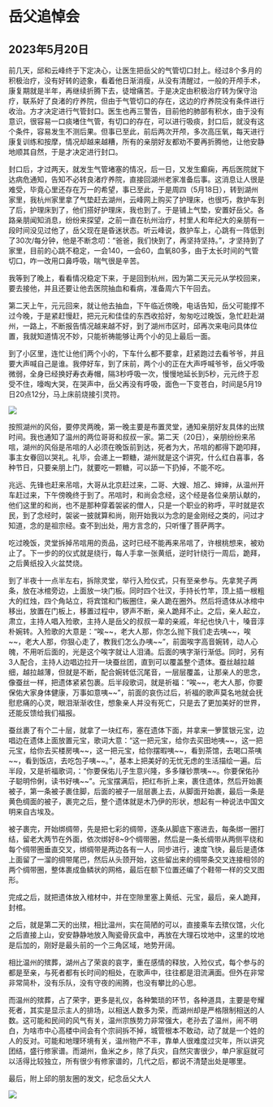 岳父追悼会
=======================

2023年5月20日
-----------------------

前几天，邱和云峰终于下定决心，让医生把岳父的气管切口封上。经过8个多月的积极治疗，没有好转的迹象，看着他日渐消瘦，从没有清醒过，一般的开颅手术，康复期就是半年，再继续折腾下去，徒增痛苦。于是决定由积极治疗转为保守治疗，联系好了良渚的疗养院，但由于气管切口的存在，这边的疗养院没有条件进行收治。方才决定进行气管封口。医生也再三警告，目前他的肺部有积水，由于没有意识，很容易一口痰堵住气管，有切口的存在，可以进行吸痰，封口后，就没有这个条件，容易发生不测后果。但事已至此，前后两次开颅，多次高压氧，每天进行康复训练和按摩，情况却越来越糟，所有的亲朋好友都劝不要再折腾他，让他安静地顺其自然，于是才决定进行封口。

封口后，才过两天，就发生气管堵塞的情况，后一日，又发生癫痫，再后医院就下达病危通知，告知不必转良渚疗养院，直接回湖州老家准备后事。这消息让人很是难受，毕竟心里还存在万一的希望，事已至此，于是周四（5月18日），转到湖州家里，我杭州家里拿了气垫赶去湖州，云峰网上购买了护理床，也很巧，救护车到了后，护理床到了，他们搭好护理床，我也到了。于是铺上气垫，安置好岳父。各路亲朋闻知消息，纷纷来探望，之前一直在杭州治疗，村里人和年纪大的亲朋有一段时间没见过他了，岳父现在是昏迷状态。听云峰说，救护车上，心跳有一阵低到了30次/每分钟，他是不断念叨：“爸爸，我们快到了，再坚持坚持。”，才坚持到了家里，目前的心跳不稳定，一会140，一会60，血氧80多，由于太长时间的气管切口，咋一改用口鼻呼吸，喘气很是辛苦。

我等到了晚上，看看情况稳定下来，于是回到杭州，因为第二天元元从学校回来，要去接他，并且还要让他去医院抽血和看病，准备周六下午回去。

第二天上午，元元回来，就让他去抽血，下午临近傍晚，电话告知，岳父可能撑不过今晚，于是紧赶慢赶，把元元和佳佳的东西收拾好，匆匆吃过晚饭，急忙赶赴湖州，一路上，不断报告情况越来越不好，到了湖州市区时，邱再次来电问具体位置，我就知道情况不妙，只能祈祷能够让两个小的见上最后一面。

到了小区里，连忙让他们两个小的，下车什么都不要拿，赶紧跑过去看爷爷，并且要大声喊自己是谁。我停好车，到了床前，两个小的正在大声呼喊爷爷，岳父呼吸微弱，全身已经换好寿衣寿帽，隔3秒呼吸一次，慢慢地延长到5秒，元元终于忍受不住，嚎啕大哭，在哭声中，岳父再没有呼吸，面色一下变苍白，时间是5月19日20点12分，马上床前烧接引灵符。

![]({{site.url}}/assets/blog-images/20230520/111.jpg)

按照湖州的风俗，要停灵两晚，第一晚主要是布置灵堂，通知亲朋好友具体的出殡时间。我也通知了温州的两位哥哥和叔叔一家。第二天（20日），亲朋纷纷来吊唁，湖州的风俗是吊唁的人必须在晚饭前到达，死者为大，吊唁的都得下跪叩拜，事主女眷回以哭礼。礼毕，会递上一颗糖，湖州就是这个讲究，什么红白喜事，各种节日，只要亲朋上门，就要吃一颗糖，可以舔一下扔掉，不能不吃。

兆远、先锋也赶来吊唁，大哥从北京赶过来，二哥、大嫂、旭乙、婶婶，从温州开车赶过来，下午傍晚终于到了。吊唁时，和尚会念经，这个经是各位亲朋认献的，他们这里的和尚，也不是那种穿着袈裟的僧人，只是一个职业的称呼，平时就是农民，到了念经时，袈裟一披就算和尚，刚开始我以为念的是金刚经之类的，问过才知道，念的是祖宗经。查不到出处，用方言念的，只听懂了菩萨两字。

吃过晚饭，灵堂拆掉吊唁用的贡品，这时已经不能再来吊唁了，许根桃想来，被劝止了。下一步的的仪式就是绕行，每人手拿一张黄纸，逆时针绕行一周后，跪拜，之后黄纸投入火盆焚烧。

到了半夜十一点半左右，拆除灵堂，举行入殓仪式，只有至亲参与。先拿凳子两条，放在冰棺旁边，上面放一块门板。同时四个壮汉，手持长竹竿，顶上插一根粗大的红烛，四个角站立，将宾馆和门板圈住，亲人跪在圈外。然后将遗体从冰棺中移出，放置在门板上，移置过程中，锣声不断，亲人跪拜不止。之后，亲人起立，肃立，主持人唱入殓歌，主持人是岳父的叔叔一辈的亲戚，年纪也快八十，嗓音淳朴婉转。入殓歌的大意是：“唉\~\~，老大人那，你怎么抛下我们走去咦\~\~，唉\~\~，老大人那，你狠心走了，教我们怎么办咦\~\~”，前面唉字高音婉转，动人心魄，不用听后面的，光是这个唉字就让人泪涌。后面的咦字渐行渐低。同时，另有3人配合，主持人边唱边拉开一块蚕丝团，直到可以覆盖整个遗体。蚕丝越拉越细，越拉越薄，但就是不断，配合婉转低沉尾音，一层层覆盖，让那亲人的思念，像蚕丝一样，把遗体紧紧包裹。后半段歌词，就是祈福：“唉\~\~，老大人那，你要保佑大家身体健康，万事如意咦\~\~”，前面的哀伤过后，祈福的歌声莫名地就会抚慰悲痛的心灵，眼泪渐渐收住，想象亲人并没有死亡，只是去了更加美好的世界，还能反馈给我们福报。

蚕丝裹了有个二十层，就拿了一块红布，塞在遗体下面，并拿来一箩筐银元宝，边唱边在遗体上面放置元宝，歌词大意：“这一把元宝，给你去买田地咦\~\~，这一把元宝，给你去买楼房咦\~\~，这一把元宝，给你摆暇咦\~\~，看到茶馆，去喝口茶咦\~\~，看到饭店，去吃包子咦\~\~。”，基本上把美好的无忧无虑的生活描绘一遍。后半段，又是祈福歌词，：“你要保佑儿子生意兴隆，多多赚钞票咦\~\~。你要保佑孙子聪明伶俐，读书好咦\~\~”。元宝摆满后，把红布折上来，裹住遗体，然后开始裹被子，第一条被子裹住脚，后面的被子一层层裹上去，从脚面开始裹，最后一条是黄色绸面的被子，裹完之后，整个遗体就是木乃伊的形状，想起有一种说法中国文明来自古埃及。

被子裹完，开始绑绸带，先是把七彩的绸带，逐条从脚底下塞进去，每条绑一圈打结，留老大两节在外面，依次绑好8~9个绸带圈，然后是一条长绸带从两侧平绕和每个绸带圈垂直交叉，绑绸带是两边各有一人，同步进行，速度飞快，最后是遗体上面留了一溜的绸带尾巴，然后从头颈开始，这些留出来的绸带条交叉连接相邻的两个绸带圈，整体裹成鱼鳞状的网格，最后在额下位置还编了个鞋带一样的交叉图形。

完成之后，就把遗体放入棺材中，并在空隙里塞上黄纸、元宝，最后，亲人跪拜，封棺。

之后，就是第二天的出殡，相比温州，实在简陋的可以，直接乘车去殡仪馆，火化之后直接上山，安安静静地放入陶瓷骨灰盒中，再放在大理石坟地中，这里的坟地是后加的，刚好是最头前的一个三角区域，地势开阔。

相比温州的殡葬，湖州占了荣哀的哀字，重在感情的释放，入殓仪式，每个参与的都是至亲，与死者都有长时间的相处，在歌声中，往往都是泪流满面。但外在非常非常简朴，没有乐队，没有守夜的闹腾，也没有攀比的心思。

而温州的殡葬，占了荣字，更多是礼仪，各种繁琐的环节，各种道具，主要是夸耀死者，其实是显示主人的排场，以相送人数多为荣，而湖州却是严格限制相送的人数。这可能和民间的风气有关，温州宗族势力非常强大，老孙去了温州，闹不明白，为啥市中心高楼中间会有个宗祠拆不掉，城管根本不敢动，动了就是一个姓的人的反对。可能和地理环境有关，温州物产不丰，靠单人很难度过灾年，所以讲究团结，盛行修家谱。而湖州，鱼米之乡，除了兵灾，自然灾害很少，单户家庭就可以活得比较独立，所有很少有修家谱的，几代之后，都说不清楚出处是哪里。

最后，附上邱的朋友圈的发文，纪念岳父大人

![]({{site.url}}/assets/blog-images/20230520/123.jpg)